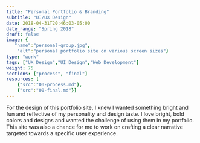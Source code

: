 ```yaml
---
title: "Personal Portfolio & Branding"
subtitle: "UI/UX Design"
date: 2018-04-31T20:46:03-05:00
date_range: "Spring 2018"
draft: false
image: {
   "name":"personal-group.jpg",
    "alt":"personal portfolio site on various screen sizes"}
type: "work"
tags: ["UX Design","UI Design","Web Development"]
weight: 75
sections: ["process", "final"]
resources: [
    {"src":"00-process.md"},
    {"src":"00-final.md"}]
---
```

For the design of this portfolio site, I knew I wanted something bright and fun and reflective of my personality and design taste. I love bright, bold colors and designs and wanted the challenge of using them in my portfolio. This site was also a chance for me to work on crafting a clear narrative targeted towards a specific user experience. 
